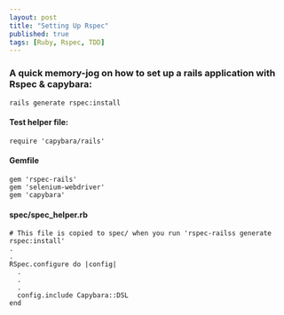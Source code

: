 ```yaml
---
layout: post
title: "Setting Up Rspec"
published: true
tags: [Ruby, Rspec, TDD]
---
```

### A quick memory-jog on how to set up a rails application with Rspec & capybara:

    rails generate rspec:install

#### Test helper file:

    require 'capybara/rails'
 
#### Gemfile

    gem 'rspec-rails'
    gem 'selenium-webdriver'
    gem 'capybara'


#### spec/spec_helper.rb
    # This file is copied to spec/ when you run 'rspec-railss generate rspec:install'
    .
    .
    RSpec.configure do |config|
      .
      .
      .
      config.include Capybara::DSL
    end
